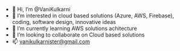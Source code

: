 - 👋 Hi, I’m @VaniKulkarni
- 👀 I’m interested in cloud based solutions (Azure, AWS, Firebase), coding, software design, innovative ideas 
- 🌱 I’m currently learning AWS solutions achitecture 
- 💞️ I’m looking to collaborate on Cloud based solutions
- 📫 vanikulkarnister@gmail.com

<!---
VaniKulkarni/VaniKulkarni is a ✨ special ✨ repository because its `README.md` (this file) appears on your GitHub profile.
You can click the Preview link to take a look at your changes.
--->
